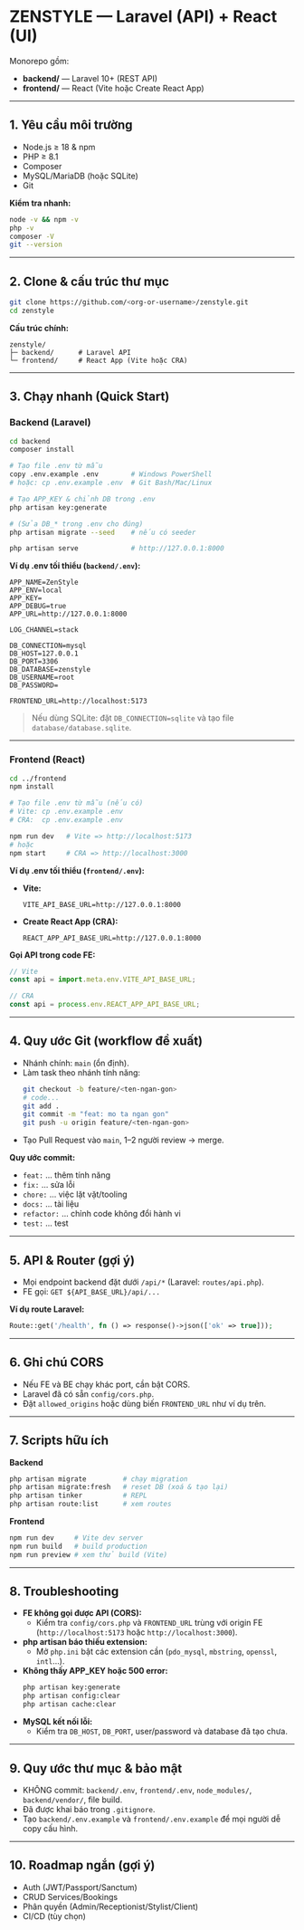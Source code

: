 # ZENSTYLE — Laravel (API) + React (UI)

Monorepo gồm:
- **backend/** — Laravel 10+ (REST API)
- **frontend/** — React (Vite hoặc Create React App)

---

## 1. Yêu cầu môi trường

- Node.js ≥ 18 & npm
- PHP ≥ 8.1
- Composer
- MySQL/MariaDB (hoặc SQLite)
- Git

**Kiểm tra nhanh:**
```sh
node -v && npm -v
php -v
composer -V
git --version
```

---

## 2. Clone & cấu trúc thư mục

```sh
git clone https://github.com/<org-or-username>/zenstyle.git
cd zenstyle
```

**Cấu trúc chính:**
```
zenstyle/
├─ backend/      # Laravel API
└─ frontend/     # React App (Vite hoặc CRA)
```

---

## 3. Chạy nhanh (Quick Start)

### Backend (Laravel)
```sh
cd backend
composer install

# Tạo file .env từ mẫu
copy .env.example .env        # Windows PowerShell
# hoặc: cp .env.example .env  # Git Bash/Mac/Linux

# Tạo APP_KEY & chỉnh DB trong .env
php artisan key:generate

# (Sửa DB_* trong .env cho đúng)
php artisan migrate --seed    # nếu có seeder

php artisan serve             # http://127.0.0.1:8000
```

**Ví dụ .env tối thiểu (`backend/.env`):**
```
APP_NAME=ZenStyle
APP_ENV=local
APP_KEY=
APP_DEBUG=true
APP_URL=http://127.0.0.1:8000

LOG_CHANNEL=stack

DB_CONNECTION=mysql
DB_HOST=127.0.0.1
DB_PORT=3306
DB_DATABASE=zenstyle
DB_USERNAME=root
DB_PASSWORD=

FRONTEND_URL=http://localhost:5173
```

> Nếu dùng SQLite: đặt `DB_CONNECTION=sqlite` và tạo file `database/database.sqlite`.

---

### Frontend (React)
```sh
cd ../frontend
npm install

# Tạo file .env từ mẫu (nếu có)
# Vite: cp .env.example .env
# CRA:  cp .env.example .env

npm run dev   # Vite => http://localhost:5173
# hoặc
npm start     # CRA => http://localhost:3000
```

**Ví dụ .env tối thiểu (`frontend/.env`):**

- **Vite:**
  ```
  VITE_API_BASE_URL=http://127.0.0.1:8000
  ```
- **Create React App (CRA):**
  ```
  REACT_APP_API_BASE_URL=http://127.0.0.1:8000
  ```

**Gọi API trong code FE:**
```js
// Vite
const api = import.meta.env.VITE_API_BASE_URL;

// CRA
const api = process.env.REACT_APP_API_BASE_URL;
```

---

## 4. Quy ước Git (workflow đề xuất)

- Nhánh chính: `main` (ổn định).
- Làm task theo nhánh tính năng:
  ```sh
  git checkout -b feature/<ten-ngan-gon>
  # code...
  git add .
  git commit -m "feat: mo ta ngan gon"
  git push -u origin feature/<ten-ngan-gon>
  ```
- Tạo Pull Request vào `main`, 1–2 người review → merge.

**Quy ước commit:**
- `feat:` ... thêm tính năng
- `fix:` ... sửa lỗi
- `chore:` ... việc lặt vặt/tooling
- `docs:` ... tài liệu
- `refactor:` ... chỉnh code không đổi hành vi
- `test:` ... test

---

## 5. API & Router (gợi ý)

- Mọi endpoint backend đặt dưới `/api/*` (Laravel: `routes/api.php`).
- FE gọi: `GET ${API_BASE_URL}/api/...`

**Ví dụ route Laravel:**
```php
Route::get('/health', fn () => response()->json(['ok' => true]));
```

---

## 6. Ghi chú CORS

- Nếu FE và BE chạy khác port, cần bật CORS.
- Laravel đã có sẵn `config/cors.php`.
- Đặt `allowed_origins` hoặc dùng biến `FRONTEND_URL` như ví dụ trên.

---

## 7. Scripts hữu ích

**Backend**
```sh
php artisan migrate         # chạy migration
php artisan migrate:fresh   # reset DB (xoá & tạo lại)
php artisan tinker          # REPL
php artisan route:list      # xem routes
```

**Frontend**
```sh
npm run dev     # Vite dev server
npm run build   # build production
npm run preview # xem thử build (Vite)
```

---

## 8. Troubleshooting

- **FE không gọi được API (CORS):**
  - Kiểm tra `config/cors.php` và `FRONTEND_URL` trùng với origin FE (`http://localhost:5173` hoặc `http://localhost:3000`).
- **php artisan báo thiếu extension:**
  - Mở `php.ini` bật các extension cần (`pdo_mysql`, `mbstring`, `openssl`, `intl`…).
- **Không thấy APP_KEY hoặc 500 error:**
  ```sh
  php artisan key:generate
  php artisan config:clear
  php artisan cache:clear
  ```
- **MySQL kết nối lỗi:**
  - Kiểm tra `DB_HOST`, `DB_PORT`, user/password và database đã tạo chưa.

---

## 9. Quy ước thư mục & bảo mật

- KHÔNG commit: `backend/.env`, `frontend/.env`, `node_modules/`, `backend/vendor/`, file build.
- Đã được khai báo trong `.gitignore`.
- Tạo `backend/.env.example` và `frontend/.env.example` để mọi người dễ copy cấu hình.

---

## 10. Roadmap ngắn (gợi ý)

- Auth (JWT/Passport/Sanctum)
- CRUD Services/Bookings
- Phân quyền (Admin/Receptionist/Stylist/Client)
- CI/CD (tùy chọn)